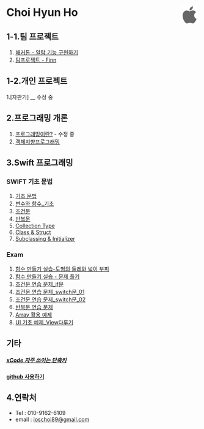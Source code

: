 Choi Hyun Ho<a href="./README.md"><img src="./Outline_img/apple.png" align="right" height="48" ></a>
====================================================================================================

1-1.팀 프로젝트
---------------

1.	[해커톤 - 알람 기능 구현하기](https://github.com/richoh86/WakeMeUp/blob/master/WakeMeUp/)
2.	[팀프로젝트 - Finn](https://github.com/Finn-project/Finn-iOS)

1-2.개인 프로젝트
-----------------

1.[자판기] \__ 수정 중

2.프로그래밍 개론
-----------------

1.	[프로그래밍이란?]() - 수정 중
2.	[객체지향프로그래밍](./ClassStudy/180110/README.md)

3.Swift 프로그래밍
------------------

### SWIFT 기초 문법

1.	[기초 문법](./ClassStudy/180111/README.md)
2.	[변수와 함수_기초](./ClassStudy/180115/README.md)
3.	[조건문](./ClassStudy/180116/README.md)
4.	[반복문](./ClassStudy/for/README.md)
5.	[Collection Type](./ClassStudy/180119/README.md)
6.	[Class & Struct](./ClassStudy/180122/README.md)
7.	[Subclassing & Initializer](./ClassStudy/180123/README.md)

### Exam

1.	[함수 만들기 실습-도형의 둘레와 넓이 부피](./Practice/FunctionExam01.swift)
2.	[함수 만들기 실습 - 문제 풀기](./Practice/180115/ViewController.swift)
3.	[조건문 연습 문제_if문](./Practice/180116/Examif/Examif/ViewController.swift)
4.	[조건문 연습 문제_switch문_01](./Practice/180116/Examswitch/Examswitch/ViewController.swift)
5.	[조건문 연습 문제_switch문_02](./Practice/180116/Examswitch02/Examswitch02/ViewController.swift)
6.	[반복문 연습 문제](./Practice/180118/Examfor/Examfor/ViewController.swift)
7.	[Array 활용 예제](./Practice/180119/ExamArray/ExamArray/ViewController.swift)
8.	[UI 기초 예제_View다루기](./Practice/180129/TestUi02/TestUi02/ViewController.swift)

기타
----

##### [xCode 자주 쓰이는 단축키](./ClassStudy/HotKey/README.md)

#### [github 사용하기](./ClassStudy/Github_Study)

4.연락처
--------

-	Tel : 010-9162-6109
-	email : ioschoi89@gmail.com
